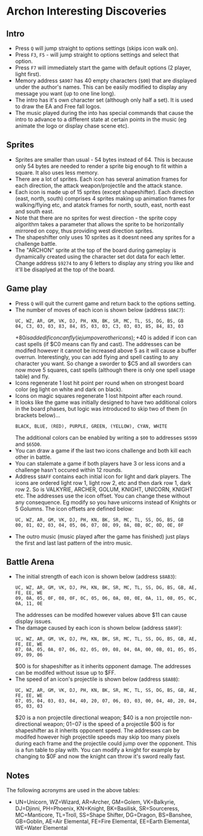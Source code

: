 # Archon Interesting Discoveries

## Intro

- Press `Q` will jump straight to options settings (skips icon walk on).
- Press `F3`, `F5` - will jump straight to options settings and select that option.
- Press `F7` will immediately start the game with default options (2 player, light first).
- Memory address `$A907` has 40 empty characters (`$00`) that are displayed under the author's names. This can be easily modified to display any message you want (up to one line long).
- The intro has it's own character set (although only half a set). It is used to draw the EA and Free fall logos.
- The music played during the into has special commands that cause the intro to advance to a different state at certain points in the music (eg animate the logo or display chase scene etc).

## Sprites

- Sprites are smaller than usual - 54 bytes instead of 64. This is because only 54 bytes are needed to render a sprite big enough to fit within a square. It also uses less memory.
- There are a lot of sprites. Each icon has several animation frames for each direction, the attack weapon/projectile and the attack stance.
- Each icon is made up of 15 sprites (except shapeshifter). Each direction (east, north, south) comprises 4 sprites making up animation frames for walking/flying etc, and atatck frames for north, south, east, north east and south east.
- Note that there are no sprites for west direction - the sprite copy algorithm takes a parameter that allows the sprite to be horizontally mirrored on copy, thus providing west direction sprites.
- The shapeshifter only uses 10 sprites as it doesnt need any sprites for a challenge battle.
- The "ARCHON" sprite at the top of the board during gameplay is dynamically created using the character set dot data for each letter. Change address `$9274` to any 6 letters to display any string you like and it'll be disaplyed at the top of the board.

## Game play

- Press `Q` will quit the current game and return back to the options setting.
- The number of moves of each icon is shown below (address `$8AC7`):
  ```
  UC, WZ, AR, GM, VK, DJ, PH, KN, BK, SR, MC, TL, SS, DG, BS, GB
  04, C3, 03, 03, 83, 84, 85, 03, 03, C3, 03, 03, 85, 84, 83, 03
  ```
  +$80 is added if icon can fly (ie jump over other icons); +$40 is added if icon can cast spells (if $C0 means can fly and cast).
  The addresses can be modifed however it cannot be increased above 5 as it will cause a buffer overrun.
  Interestingly, you can add flying and spell casting to any character you want. So change a sworder to $C5 and all sworders can now move 5 squares, cast spells (although there is only one spell usage table) and fly.
- Icons regenerate 1 lost hit point per round when on strongest board color (eg light on white and dark on black).
- Icons on magic squares regenerate 1 lost hitpoint after each round.
- It looks like the game was initially designed to have two additional colors in the board phases, but logic was introduced to skip two of them (in brackets below)...
  ```
  BLACK, BLUE, (RED), PURPLE, GREEN, (YELLOW), CYAN, WHITE
  ```
  The additional colors can be enabled by writing a `$00` to addresses `$6599` and `$65D0`.
- You can draw a game if the last two icons challenge and both kill each other in battle.
- You can stalemate a game if both players have 3 or less icons and a challenge hasn't occured within 12 rounds.
- Address `$8AFF` contains each initial icon for light and dark players. The icons are ordered light row 1, light row 2, etc and then dark row 1, dark row 2. So is VALKYRIE, ARCHER, GOLUM, KNIGHT, UNICORN, KNIGHT etc.
The addresses use the icon offset. You can change these without any consequence. Eg modify so you have unicorns instead of Knights or 5 Golumns.
  The icon offsets are defined below:
  ```
  UC, WZ, AR, GM, VK, DJ, PH, KN, BK, SR, MC, TL, SS, DG, BS, GB
  00, 01, 02, 03, 04, 05, 06, 07, 08, 09, 0A, 0B, 0C, 0D, 0E, 0F
  ```
- The outro music (music played after the game has finished) just plays the first and last last pattern of the intro music.

## Battle Arena

- The initial strength of each icon is shown below (address `$8AB3`):
  ```
  UC, WZ, AR, GM, VK, DJ, PH, KN, BK, SR, MC, TL, SS, DG, BS, GB, AE, FE, EE, WE
  09, 0A, 05, 0F, 08, 0F, 0C, 05, 06, 0A, 08, 0E, 0A, 11, 08, 05, 0C, 0A, 11, 0E
  ```
  The addresses can be modifed however values above $11 can cause display issues.
- The damage caused by each icon is shown below (address `$8A9F`):
  ```
  UC, WZ, AR, GM, VK, DJ, PH, KN, BK, SR, MC, TL, SS, DG, BS, GB, AE, FE, EE, WE
  07, 0A, 05, 0A, 07, 06, 02, 05, 09, 08, 04, 0A, 00, 0B, 01, 05, 05, 09, 09, 06
  ```
  $00 is for shapeshifter as it inherits opponent damage.
  The addresses can be modifed without issue up to $FF.
- The speed of an icon's projectile is shown below (address `$8A8B`):
  ```
  UC, WZ, AR, GM, VK, DJ, PH, KN, BK, SR, MC, TL, SS, DG, BS, GB, AE, FE, EE, WE
  07, 05, 04, 03, 03, 04, 40, 20, 07, 06, 03, 03, 00, 04, 40, 20, 04, 05, 03, 03
  ```
  $20 is a non projectile directional weapon; $40 is a non projectile non-directional weapon; $01-$07 is the speed of a projectile
  $00 is for shapeshifter as it inherits opponent speed.
  The addresses can be modifed however high projectile speeds may skip too many pixels during each frame and the projectile could jump over the opponent.
  This is a fun table to play with. You can modify a knight for example by changing to $0F and now the knight can throw it's sword really fast.

## Notes

The following acronyms are used in the above tables:
 - UN=Unicorn, WZ=Wizard, AR=Archer, GM=Golem, VK=Balkyrie, DJ=Djinni, PH=Phoenix, KN=Knight, BK=Basilisk, SR=Sourceress, MC=Manticore, TL=Troll, SS=Shape Shifter, DG=Dragon, BS=Banshee, GB=Goblin, AE=Air Elemental, FE=Fire Elemental, EE=Earth Elemental, WE=Water Elemental
